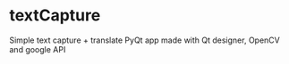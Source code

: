 # textCapture
 Simple text capture + translate PyQt app made with Qt designer, OpenCV and google API
